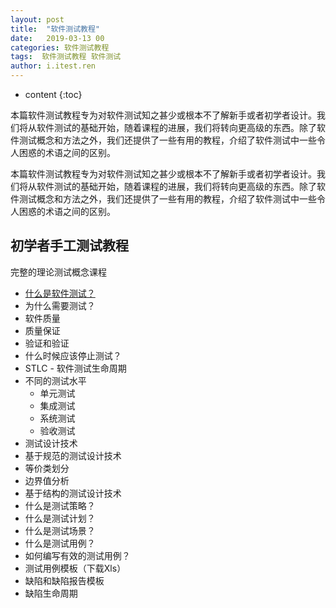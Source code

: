 ```yaml
---
layout: post
title:  "软件测试教程"
date:   2019-03-13 00
categories: 软件测试教程
tags:  软件测试教程 软件测试
author: i.itest.ren
---
```


* content
{:toc}

本篇软件测试教程专为对软件测试知之甚少或根本不了解新手或者初学者设计。我们将从软件测试的基础开始，随着课程的进展，我们将转向更高级的东西。除了软件测试概念和方法之外，我们还提供了一些有用的教程，介绍了软件测试中一些令人困惑的术语之间的区别。







本篇软件测试教程专为对软件测试知之甚少或根本不了解新手或者初学者设计。我们将从软件测试的基础开始，随着课程的进展，我们将转向更高级的东西。除了软件测试概念和方法之外，我们还提供了一些有用的教程，介绍了软件测试中一些令人困惑的术语之间的区别。

## 初学者手工测试教程

完整的理论测试概念课程

- [什么是软件测试？](https://i.itest.ren/2019/03/13/what-is-software-testing/)
- 为什么需要测试？
- 软件质量
- 质量保证
- 验证和验证
- 什么时候应该停止测试？
- STLC - 软件测试生命周期
- 不同的测试水平
    - 单元测试
    - 集成测试
    - 系统测试
    - 验收测试
- 测试设计技术
- 基于规范的测试设计技术
- 等价类划分
- 边界值分析
- 基于结构的测试设计技术
- 什么是测试策略？
- 什么是测试计划？
- 什么是测试场景？
- 什么是测试用例？
- 如何编写有效的测试用例？
- 测试用例模板（下载Xls）
- 缺陷和缺陷报告模板
- 缺陷生命周期